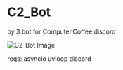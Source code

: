 # C2_Bot
py 3 bot for Computer.Coffee discord

![C2-Bot Image](https://i.imgur.com/Bxrj6qR.png)

reqs:
asyncio
uvloop
discord
